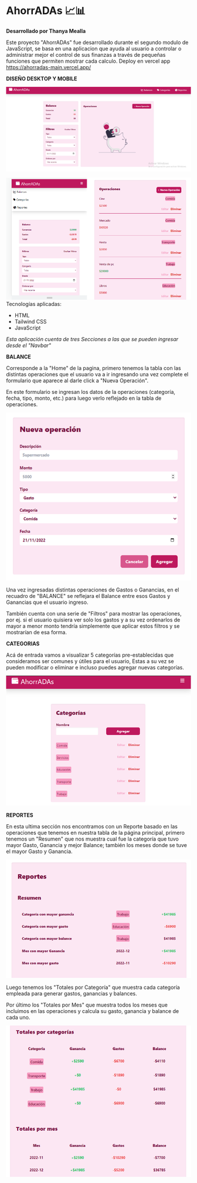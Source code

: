 # AhorrADAs 📈📊

**Desarrollado por Thanya Mealla**

Este proyecto "AhorrADAs" fue desarrollado durante el segundo modulo de JavaScript, se basa en una aplicacion que ayuda al usuario a 
controlar o administrar mejor el control de sus finanzas a través de pequeñas funciones que permiten mostrar cada calculo.
Deploy en vercel app https://ahorradas-main.vercel.app/

**DISEÑO DESKTOP Y MOBILE**    
    
![proyecto](/assets/img/desktop-readme.PNG)    
    

![proyecto](/assets/img/mobile-readme.png)
Tecnologías aplicadas:
- HTML
- Tailwind CSS
- JavaScript

*Esta aplicación cuenta de tres Secciones a las que se pueden ingresar desde el "Navbar"*    

**BALANCE**    

Corresponde a la "Home" de la pagina, primero tenemos la tabla con las distintas operaciones que el usuario va a ir ingresando una vez complete el formulario que aparece al darle click a "Nueva Operación".    

En este formulario se ingresan los datos de la operaciones (categoría, fecha, tipo, monto, etc.) para luego verlo reflejado en la tabla de operaciones.    

![proyecto](/assets/img/nuevaoperacion-readme.PNG)    

Una vez ingresadas distintas operaciones de Gastos o Ganancias, en el recuadro de "BALANCE" se reflejara el Balance entre esos Gastos y Ganancias que el usuario ingreso.    

También cuenta con una serie de "Filtros" para mostrar las operaciones, por ej. si el usuario quisiera ver solo los gastos y a su vez ordenarlos de mayor a menor monto tendría simplemente que aplicar estos filtros y se mostrarían de esa forma.    

**CATEGORIAS**    

Acá de entrada vamos a visualizar 5 categorías pre-establecidas que consideramos ser comunes y útiles para el usuario, Estas a su vez se pueden modificar o eliminar e incluso puedes agregar nuevas categorías.    

![proyecto](/assets/img/categorias-readme.PNG)    

**REPORTES**    

En esta ultima sección nos encontramos con un Reporte basado en las operaciones que tenemos en nuestra tabla de la página principal, primero tenemos un "Resumen" que nos muestra cual fue la categoría que tuvo mayor Gasto, Ganancia y mejor Balance; también los meses donde se tuve el mayor Gasto y Ganancia.    

![proyecto](/assets/img/reports-readme.PNG)    

Luego tenemos los "Totales por Categoría" que muestra cada categoría empleada para generar gastos, ganancias y balances.    

Por último los "Totales por Mes" que muestra todos los meses que incluimos en las operaciones y calcula su gasto, ganancia y balance de cada uno.    

![proyecto](/assets/img/reports-dos-readme.PNG)    
   
